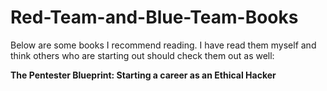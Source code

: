 # Red-Team-and-Blue-Team-Books

Below are some books I recommend reading. I have read them myself and think others who are starting out should check them out as well:

**The Pentester Blueprint: Starting a career as an Ethical Hacker**
